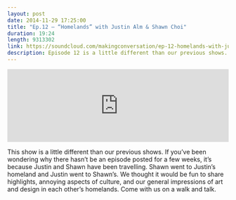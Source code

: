 ```yaml
---
layout: post
date: 2014-11-29 17:25:00
title: "Ep.12 – “Homelands” with Justin Alm & Shawn Choi"
duration: 19:24
length: 9313302
link: https://soundcloud.com/makingconversation/ep-12-homelands-with-justin-alm-shawn-choi
description: Episode 12 is a little different than our previous shows. Come with us on a walk and talk about each other’s homelands.
---
```


<iframe width="100%" height="166" scrolling="no" frameborder="no" src="https://w.soundcloud.com/player/?url=https%3A//api.soundcloud.com/tracks/179233856&amp;color=ff5959&amp;auto_play=false&amp;hide_related=false&amp;show_comments=true&amp;show_user=true&amp;show_reposts=false"></iframe>

This show is a little different than our previous shows. If you’ve been wondering why there hasn’t be an episode posted for a few weeks, it’s because Justin and Shawn have been travelling. Shawn went to Justin’s homeland and Justin went to Shawn’s. We thought it would be fun to share highlights, annoying aspects of culture, and our general impressions of art and design in each other’s homelands. Come with us on a walk and talk.